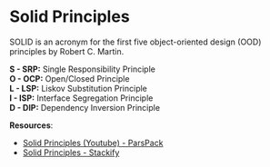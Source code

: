 # Solid Principles

SOLID is an acronym for the first five object-oriented design (OOD) principles by Robert C. Martin.   

**S - SRP:** Single Responsibility Principle  
**O - OCP:** Open/Closed Principle  
**L - LSP:** Liskov Substitution Principle  
**I - ISP:** Interface Segregation Principle  
**D - DIP:** Dependency Inversion Principle  
  

**Resources**:

 - [Solid Principles (Youtube) - ParsPack](https://www.youtube.com/watch?v=VpH6OfyYrF0)
 - [Solid Principles - Stackify](https://stackify.com/solid-design-principles)
